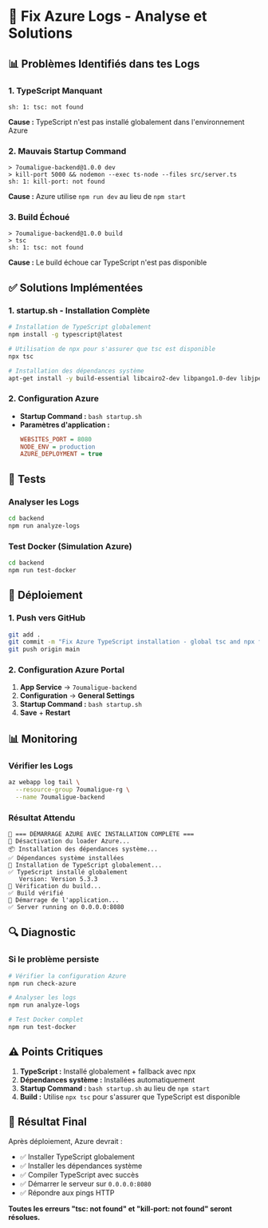 # 🚨 Fix Azure Logs - Analyse et Solutions

## 📊 Problèmes Identifiés dans tes Logs

### 1. **TypeScript Manquant**
```
sh: 1: tsc: not found
```
**Cause :** TypeScript n'est pas installé globalement dans l'environnement Azure

### 2. **Mauvais Startup Command**
```
> 7oumaligue-backend@1.0.0 dev
> kill-port 5000 && nodemon --exec ts-node --files src/server.ts
sh: 1: kill-port: not found
```
**Cause :** Azure utilise `npm run dev` au lieu de `npm start`

### 3. **Build Échoué**
```
> 7oumaligue-backend@1.0.0 build
> tsc
sh: 1: tsc: not found
```
**Cause :** Le build échoue car TypeScript n'est pas disponible

## ✅ Solutions Implémentées

### 1. **startup.sh** - Installation Complète
```bash
# Installation de TypeScript globalement
npm install -g typescript@latest

# Utilisation de npx pour s'assurer que tsc est disponible
npx tsc

# Installation des dépendances système
apt-get install -y build-essential libcairo2-dev libpango1.0-dev libjpeg-dev libgif-dev librsvg2-dev libpng-dev pkg-config curl git
```

### 2. **Configuration Azure**
- **Startup Command :** `bash startup.sh`
- **Paramètres d'application :**
  ```ini
  WEBSITES_PORT = 8080
  NODE_ENV = production
  AZURE_DEPLOYMENT = true
  ```

## 🧪 Tests

### Analyser les Logs
```bash
cd backend
npm run analyze-logs
```

### Test Docker (Simulation Azure)
```bash
cd backend
npm run test-docker
```

## 🚀 Déploiement

### 1. Push vers GitHub
```bash
git add .
git commit -m "Fix Azure TypeScript installation - global tsc and npx fallback"
git push origin main
```

### 2. Configuration Azure Portal
1. **App Service** → `7oumaligue-backend`
2. **Configuration** → **General Settings**
3. **Startup Command :** `bash startup.sh`
4. **Save** + **Restart**

## 📊 Monitoring

### Vérifier les Logs
```bash
az webapp log tail \
  --resource-group 7oumaligue-rg \
  --name 7oumaligue-backend
```

### Résultat Attendu
```
🚀 === DÉMARRAGE AZURE AVEC INSTALLATION COMPLÈTE ===
🔧 Désactivation du loader Azure...
📦 Installation des dépendances système...
✅ Dépendances système installées
🔧 Installation de TypeScript globalement...
✅ TypeScript installé globalement
   Version: Version 5.3.3
🔨 Vérification du build...
✅ Build vérifié
🚀 Démarrage de l'application...
✅ Server running on 0.0.0.0:8080
```

## 🔍 Diagnostic

### Si le problème persiste
```bash
# Vérifier la configuration Azure
npm run check-azure

# Analyser les logs
npm run analyze-logs

# Test Docker complet
npm run test-docker
```

## ⚠️ Points Critiques

1. **TypeScript :** Installé globalement + fallback avec npx
2. **Dépendances système :** Installées automatiquement
3. **Startup Command :** `bash startup.sh` au lieu de `npm start`
4. **Build :** Utilise `npx tsc` pour s'assurer que TypeScript est disponible

## 🎯 Résultat Final

Après déploiement, Azure devrait :
- ✅ Installer TypeScript globalement
- ✅ Installer les dépendances système
- ✅ Compiler TypeScript avec succès
- ✅ Démarrer le serveur sur `0.0.0.0:8080`
- ✅ Répondre aux pings HTTP

**Toutes les erreurs "tsc: not found" et "kill-port: not found" seront résolues.** 